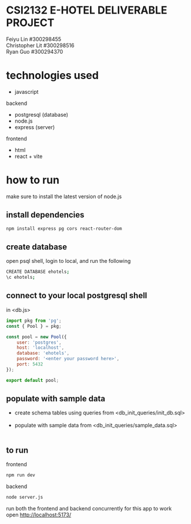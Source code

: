 # CSI2132 E-HOTEL DELIVERABLE PROJECT
Feiyu Lin #300298455 <br>
Christopher Lit #300298516 <br>
Ryan Guo #300294370

# technologies used
- javascript

backend
- postgresql (database)
- node.js
- express (server)

frontend
- html
- react + vite

# how to run
make sure to install the latest version of node.js
## install dependencies
```bash
npm install express pg cors react-router-dom
```


## create database
open psql shell, login to local, and run the following
```bash
CREATE DATABASE ehotels;
\c ehotels;
```

## connect to your local postgresql shell
in <db.js>
```javascript
import pkg from 'pg';
const { Pool } = pkg;

const pool = new Pool({
    user: 'postgres',
    host: 'localhost',
    database: 'ehotels',
    password: '<enter your password here>',
    port: 5432
});

export default pool;
```

## populate with sample data
- create schema tables using queries from <db_init_queries/init_db.sql><br><br>
- populate with sample data from <db_init_queries/sample_data.sql><br><br>

## to run
frontend
```bash
npm run dev
```
backend
```bash
node server.js
```
run both the frontend and backend concurrently for this app to work <br>
open [http://localhost:5173/](http://localhost:5173/)
